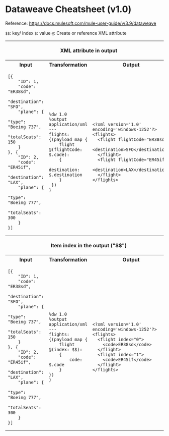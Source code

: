 # Dataweave Cheatsheet (v1.0)

Reference: https://docs.mulesoft.com/mule-user-guide/v/3.9/dataweave

`$$`: key/ index
`$`: value
`@`: Create or reference XML attribute 



<table>
<tr>
<th colspan=3>

__XML attribute in output__

<tr>
<th>
Input
<th>
Transformation
<th>
Output
<tr>
<td>
  
~~~~
[{
	"ID": 1,
	"code": "ER38sd",
	"destination": "SFO",
	"plane": {
		"type": "Boeing 737",
		"totalSeats": 150
	}
}, {
	"ID": 2,
	"code": "ER45if",
	"destination": "LAX",
	"plane": {
		"type": "Boeing 777",
		"totalSeats": 300
	}
}]
~~~~

<td>
  
~~~~
%dw 1.0
%output application/xml
---
flights: {(payload map {
	flight @(flightCode: $.code):
	{	
		destination: $.destination
	}
 })
}
~~~~
  
<td>
  
  
~~~~
<?xml version='1.0' encoding='windows-1252'?>
<flights>
  <flight flightCode="ER38sd">
    <destination>SFO</destination>
  </flight>
  <flight flightCode="ER45if">
    <destination>LAX</destination>
  </flight>
</flights>
~~~~
  

<tr>
<th colspan=3>

__Item index in the output ("$$")__

<tr>
<th>
Input
<th>
Transformation
<th>
Output
<tr>
<td>
  
~~~~
[{
	"ID": 1,
	"code": "ER38sd",
	"destination": "SFO",
	"plane": {
		"type": "Boeing 737",
		"totalSeats": 150
	}
}, {
	"ID": 2,
	"code": "ER45if",
	"destination": "LAX",
	"plane": {
		"type": "Boeing 777",
		"totalSeats": 300
	}
}]
~~~~

<td>
  
~~~~
%dw 1.0
%output application/xml
---
flights: {(payload map {
	flight @(index: $$):
	{	
		code: $.code
	}
})
}
~~~~
  
<td>
  
  
~~~~
<?xml version='1.0' encoding='windows-1252'?>
<flights>
  <flight index="0">
    <code>ER38sd</code>
  </flight>
  <flight index="1">
    <code>ER45if</code>
  </flight>
</flights>
~~~~
  
</table>
